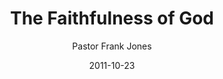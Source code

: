 ---
lunr: "true"
title: "The Faithfulness of God"
author: "Pastor Frank Jones"
postDate: "10-23-2011"
date: 2011-10-23
category: "sermons"
slug: "2011/10/FaithfulnessOfGod"
icon: microphone
audioLink: "FaithfulnessOfGod"
tags: [faithfulness]
mp3: "FaithfulnessOfGod/10232011.mp3"
ogg: "FaithfulnessOfGod/10232011.ogg"
linkurl: "https://archive.org/download/FaithfulnessOfGod/FaithfulnessOfGod_files.xml"
ipath: "https://archive.org/download/FaithfulnessOfGod/10232011.mp3"
layout: sermon.html
---